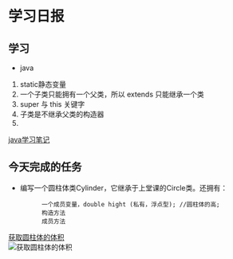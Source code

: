 # 学习日报

## 学习

* java
1. static静态变量
2. 一个子类只能拥有一个父类，所以 extends 只能继承一个类
3. super 与 this 关键字
4. 子类是不继承父类的构造器
5. 
[java学习笔记](https://github.com/huanting0016/summer-photo/blob/master/7.31/java%E5%AD%A6%E4%B9%A0%E7%AC%94%E8%AE%B0.md)



## 今天完成的任务
* 编写一个圆柱体类Cylinder，它继承于上堂课的Circle类。还拥有：
            
            一个成员变量，double hight (私有，浮点型); //圆柱体的高;
            构造方法
            成员方法

[获取圆柱体的体积](https://github.com/huanting0016/summer-photo/tree/master/7.31/%E8%8E%B7%E5%BE%97%E5%9C%86%E6%9F%B1%E4%BD%93%E7%9A%84%E4%BD%93%E7%A7%AF)   
![获取圆柱体的体积](https://github.com/huanting0016/summer-photo/blob/master/7.31/%E8%8E%B7%E5%BE%97%E5%9C%86%E6%9F%B1%E4%BD%93%E7%9A%84%E4%BD%93%E7%A7%AF/%E8%8E%B7%E5%BE%97%E5%9C%86%E6%9F%B1%E4%BD%93%E7%9A%84%E4%BD%93%E7%A7%AF.png)